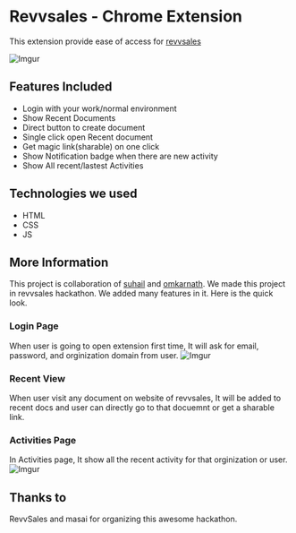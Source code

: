 # Revvsales - Chrome Extension

This extension provide ease of access for [revvsales](https://www.revvsales.com/)

![Imgur](https://imgur.com/NEAKrKC.png)


## Features Included
- Login with your work/normal environment
- Show Recent Documents
- Direct button to create document
- Single click open Recent document
- Get magic link(sharable) on one click
- Show Notification badge when there are new activity
- Show All recent/lastest Activities

## Technologies we used
- HTML
- CSS
- JS


## More Information
This project is collaboration of [suhail](https://github.com/suhailmalik07) and [omkarnath](https://github.com/pomkarnath98). We made this project in revvsales hackathon. We added many features in it. Here is the quick look.

### Login Page
When user is going to open extension first time, It will ask for email, password, and orginization domain from user.
![Imgur](https://imgur.com/fwNruUF.png)


### Recent View
When user visit any document on website of revvsales, It will be added to recent docs and user can directly go to that docuemnt or get a sharable link.


### Activities Page
In Activities page, It show all the recent activity for that orginization or user.
![Imgur](https://imgur.com/gGUcIoW.png)


## Thanks to
RevvSales and masai for organizing this awesome hackathon.